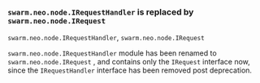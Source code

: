 ### `swarm.neo.node.IRequestHandler` is replaced by `swarm.neo.node.IRequest`

`swarm.neo.node.IRequestHandler`, `swarm.neo.node.IRequest`

`swarm.neo.node.IRequestHandler` module has been renamed to
`swarm.neo.node.IRequest` , and contains only the `IRequest` interface now,
since the `IRequestHandler` interface has been removed post deprecation.
